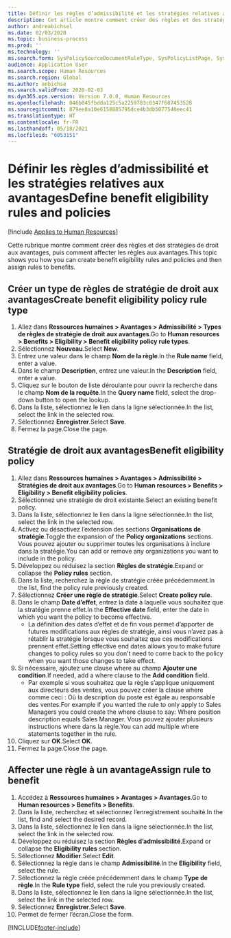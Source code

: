 ```yaml
---
title: Définir les règles d’admissibilité et les stratégies relatives aux avantages
description: Cet article montre comment créer des règles et des stratégies de droit aux avantages, puis comment affecter les règles aux avantages.
author: andreabichsel
ms.date: 02/03/2020
ms.topic: business-process
ms.prod: ''
ms.technology: ''
ms.search.form: SysPolicySourceDocumentRuleType, SysPolicyListPage, SysPolicy, HcmBenefitEligibilityPolicy, HcmBenefit, BenefitWorkspace, HcmBenefitSummaryPart
audience: Application User
ms.search.scope: Human Resources
ms.search.region: Global
ms.author: anbichse
ms.search.validFrom: 2020-02-03
ms.dyn365.ops.version: Version 7.0.0, Human Resources
ms.openlocfilehash: 046b045fbdda125c5a2259783c0347f687453528
ms.sourcegitcommit: 879ee8a10e6158885795dce4b3db5077540eec41
ms.translationtype: HT
ms.contentlocale: fr-FR
ms.lasthandoff: 05/18/2021
ms.locfileid: "6053151"
---
```

# <a name="define-benefit-eligibility-rules-and-policies"></a><span data-ttu-id="4be93-103">Définir les règles d’admissibilité et les stratégies relatives aux avantages</span><span class="sxs-lookup"><span data-stu-id="4be93-103">Define benefit eligibility rules and policies</span></span>

[!include [Applies to Human Resources](../includes/applies-to-hr.md)]

<span data-ttu-id="4be93-104">Cette rubrique montre comment créer des règles et des stratégies de droit aux avantages, puis comment affecter les règles aux avantages.</span><span class="sxs-lookup"><span data-stu-id="4be93-104">This topic shows you how you can create benefit eligibility rules and policies and then assign rules to benefits.</span></span>  

## <a name="create-benefit-eligibility-policy-rule-type"></a><span data-ttu-id="4be93-105">Créer un type de règles de stratégie de droit aux avantages</span><span class="sxs-lookup"><span data-stu-id="4be93-105">Create benefit eligibility policy rule type</span></span>

1. <span data-ttu-id="4be93-106">Allez dans **Ressources humaines > Avantages > Admissibilité > Types de règles de stratégie de droit aux avantages**.</span><span class="sxs-lookup"><span data-stu-id="4be93-106">Go to **Human resources > Benefits > Eligibility > Benefit eligibility policy rule types**.</span></span>
2. <span data-ttu-id="4be93-107">Sélectionnez **Nouveau**.</span><span class="sxs-lookup"><span data-stu-id="4be93-107">Select **New**.</span></span>
3. <span data-ttu-id="4be93-108">Entrez une valeur dans le champ **Nom de la règle**.</span><span class="sxs-lookup"><span data-stu-id="4be93-108">In the **Rule name** field, enter a value.</span></span>
4. <span data-ttu-id="4be93-109">Dans le champ **Description**, entrez une valeur.</span><span class="sxs-lookup"><span data-stu-id="4be93-109">In the **Description** field, enter a value.</span></span>
5. <span data-ttu-id="4be93-110">Cliquez sur le bouton de liste déroulante pour ouvrir la recherche dans le champ **Nom de la requête**.</span><span class="sxs-lookup"><span data-stu-id="4be93-110">In the **Query name** field, select the drop-down button to open the lookup.</span></span>
6. <span data-ttu-id="4be93-111">Dans la liste, sélectionnez le lien dans la ligne sélectionnée.</span><span class="sxs-lookup"><span data-stu-id="4be93-111">In the list, select the link in the selected row.</span></span>
7. <span data-ttu-id="4be93-112">Sélectionnez **Enregistrer**.</span><span class="sxs-lookup"><span data-stu-id="4be93-112">Select **Save**.</span></span>
8. <span data-ttu-id="4be93-113">Fermez la page.</span><span class="sxs-lookup"><span data-stu-id="4be93-113">Close the page.</span></span>

## <a name="benefit-eligibility-policy"></a><span data-ttu-id="4be93-114">Stratégie de droit aux avantages</span><span class="sxs-lookup"><span data-stu-id="4be93-114">Benefit eligibility policy</span></span>

1. <span data-ttu-id="4be93-115">Allez dans **Ressources humaines > Avantages > Admissibilité > Stratégies de droit aux avantages**.</span><span class="sxs-lookup"><span data-stu-id="4be93-115">Go to **Human resources > Benefits > Eligibility > Benefit eligibility policies**.</span></span>
2. <span data-ttu-id="4be93-116">Sélectionnez une stratégie de droit existante.</span><span class="sxs-lookup"><span data-stu-id="4be93-116">Select an existing benefit policy.</span></span>
3. <span data-ttu-id="4be93-117">Dans la liste, sélectionnez le lien dans la ligne sélectionnée.</span><span class="sxs-lookup"><span data-stu-id="4be93-117">In the list, select the link in the selected row.</span></span>
4. <span data-ttu-id="4be93-118">Activez ou désactivez l’extension des sections **Organisations de stratégie**.</span><span class="sxs-lookup"><span data-stu-id="4be93-118">Toggle the expansion of the **Policy organizations** sections.</span></span> <span data-ttu-id="4be93-119">Vous pouvez ajouter ou supprimer toutes les organisations à inclure dans la stratégie.</span><span class="sxs-lookup"><span data-stu-id="4be93-119">You can add or remove any organizations you want to include in the policy.</span></span>
5. <span data-ttu-id="4be93-120">Développez ou réduisez la section **Règles de stratégie**.</span><span class="sxs-lookup"><span data-stu-id="4be93-120">Expand or collapse the **Policy rules** section.</span></span>
6. <span data-ttu-id="4be93-121">Dans la liste, recherchez la règle de stratégie créée précédemment.</span><span class="sxs-lookup"><span data-stu-id="4be93-121">In the list, find the policy rule previously created.</span></span>
7. <span data-ttu-id="4be93-122">Sélectionnez **Créer une règle de stratégie**.</span><span class="sxs-lookup"><span data-stu-id="4be93-122">Select **Create policy rule**.</span></span>
8. <span data-ttu-id="4be93-123">Dans le champ **Date d’effet**, entrez la date à laquelle vous souhaitez que la stratégie prenne effet.</span><span class="sxs-lookup"><span data-stu-id="4be93-123">In the **Effective date** field, enter the date in which you want the policy to become effective.</span></span>
    * <span data-ttu-id="4be93-124">La définition des dates d’effet et de fin vous permet d’apporter de futures modifications aux règles de stratégie, ainsi vous n’avez pas à rétablir la stratégie lorsque vous souhaitez que ces modifications prennent effet.</span><span class="sxs-lookup"><span data-stu-id="4be93-124">Setting effective end dates allows you to make future changes to policy rules so you don't need to come back to the policy when you want those changes to take effect.</span></span>  
9. <span data-ttu-id="4be93-125">Si nécessaire, ajoutez une clause where au champ **Ajouter une condition**.</span><span class="sxs-lookup"><span data-stu-id="4be93-125">If needed, add a where clause to the **Add condition** field.</span></span>
    * <span data-ttu-id="4be93-126">Par exemple si vous souhaitez que la règle s’applique uniquement aux directeurs des ventes, vous pouvez créer la clause where comme ceci : Où la description du poste est égale au responsable des ventes.</span><span class="sxs-lookup"><span data-stu-id="4be93-126">For example if you wanted the rule to only apply to Sales Managers you could create the where clause to say: Where position description equals Sales Manager.</span></span> <span data-ttu-id="4be93-127">Vous pouvez ajouter plusieurs instructions where dans la règle.</span><span class="sxs-lookup"><span data-stu-id="4be93-127">You can add multiple where statements together in the rule.</span></span>  
10. <span data-ttu-id="4be93-128">Cliquez sur **OK**.</span><span class="sxs-lookup"><span data-stu-id="4be93-128">Select **OK**.</span></span>
11. <span data-ttu-id="4be93-129">Fermez la page.</span><span class="sxs-lookup"><span data-stu-id="4be93-129">Close the page.</span></span>

## <a name="assign-rule-to-benefit"></a><span data-ttu-id="4be93-130">Affecter une règle à un avantage</span><span class="sxs-lookup"><span data-stu-id="4be93-130">Assign rule to benefit</span></span>

1. <span data-ttu-id="4be93-131">Accédez à **Ressources humaines > Avantages > Avantages**.</span><span class="sxs-lookup"><span data-stu-id="4be93-131">Go to **Human resources > Benefits > Benefits**.</span></span>
2. <span data-ttu-id="4be93-132">Dans la liste, recherchez et sélectionnez l’enregistrement souhaité.</span><span class="sxs-lookup"><span data-stu-id="4be93-132">In the list, find and select the desired record.</span></span>
3. <span data-ttu-id="4be93-133">Dans la liste, sélectionnez le lien dans la ligne sélectionnée.</span><span class="sxs-lookup"><span data-stu-id="4be93-133">In the list, select the link in the selected row.</span></span>
4. <span data-ttu-id="4be93-134">Développez ou réduisez la section **Règles d’admissibilité**.</span><span class="sxs-lookup"><span data-stu-id="4be93-134">Expand or collapse the **Eligibility rules** section.</span></span>
5. <span data-ttu-id="4be93-135">Sélectionnez **Modifier**.</span><span class="sxs-lookup"><span data-stu-id="4be93-135">Select **Edit**.</span></span>
6. <span data-ttu-id="4be93-136">Sélectionnez la règle dans le champ **Admissibilité**.</span><span class="sxs-lookup"><span data-stu-id="4be93-136">In the **Eligibility** field, select the rule.</span></span>
7. <span data-ttu-id="4be93-137">Sélectionnez la règle créée précédemment dans le champ **Type de règle**.</span><span class="sxs-lookup"><span data-stu-id="4be93-137">In the **Rule type** field, select the rule you previously created.</span></span>
9. <span data-ttu-id="4be93-138">Dans la liste, sélectionnez le lien dans la ligne sélectionnée.</span><span class="sxs-lookup"><span data-stu-id="4be93-138">In the list, select the link in the selected row.</span></span>
10. <span data-ttu-id="4be93-139">Sélectionnez **Enregistrer**.</span><span class="sxs-lookup"><span data-stu-id="4be93-139">Select **Save**.</span></span>
11. <span data-ttu-id="4be93-140">Permet de fermer l’écran.</span><span class="sxs-lookup"><span data-stu-id="4be93-140">Close the form.</span></span>



[!INCLUDE[footer-include](../includes/footer-banner.md)]